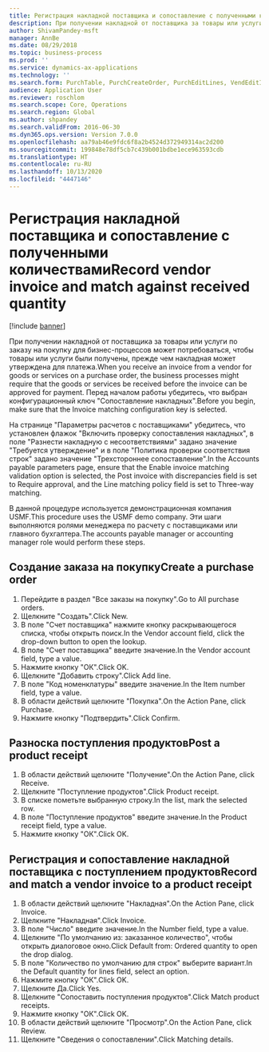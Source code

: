 ```yaml
---
title: Регистрация накладной поставщика и сопоставление с полученными количествами
description: При получении накладной от поставщика за товары или услуги по заказу на покупку для бизнес-процессов может потребоваться, чтобы товары или услуги были получены, прежде чем накладная может утверждена для платежа.
author: ShivamPandey-msft
manager: AnnBe
ms.date: 08/29/2018
ms.topic: business-process
ms.prod: ''
ms.service: dynamics-ax-applications
ms.technology: ''
ms.search.form: PurchTable, PurchCreateOrder, PurchEditLines, VendEditInvoice, VendEditInvoiceDefaultQuantityForLinesDropDialog,  VendJournalMatch_PackingSlip, VendInvoiceMatchingDetails
audience: Application User
ms.reviewer: roschlom
ms.search.scope: Core, Operations
ms.search.region: Global
ms.author: shpandey
ms.search.validFrom: 2016-06-30
ms.dyn365.ops.version: Version 7.0.0
ms.openlocfilehash: aa79ab46e9fdc6f8a2b4524d372949314ac2d200
ms.sourcegitcommit: 199848e78df5cb7c439b001bdbe1ece963593cdb
ms.translationtype: HT
ms.contentlocale: ru-RU
ms.lasthandoff: 10/13/2020
ms.locfileid: "4447146"
---
```

# <a name="record-vendor-invoice-and-match-against-received-quantity"></a><span data-ttu-id="f47c0-103">Регистрация накладной поставщика и сопоставление с полученными количествами</span><span class="sxs-lookup"><span data-stu-id="f47c0-103">Record vendor invoice and match against received quantity</span></span>

[!include [banner](../../includes/banner.md)]

<span data-ttu-id="f47c0-104">При получении накладной от поставщика за товары или услуги по заказу на покупку для бизнес-процессов может потребоваться, чтобы товары или услуги были получены, прежде чем накладная может утверждена для платежа.</span><span class="sxs-lookup"><span data-stu-id="f47c0-104">When you receive an invoice from a vendor for goods or services on a purchase order, the business processes might require that the goods or services be received before the invoice can be approved for payment.</span></span> <span data-ttu-id="f47c0-105">Перед началом работы убедитесь, что выбран конфигурационный ключ "Сопоставление накладных".</span><span class="sxs-lookup"><span data-stu-id="f47c0-105">Before you begin, make sure that the Invoice matching configuration key is selected.</span></span> 

<span data-ttu-id="f47c0-106">На странице "Параметры расчетов с поставщиками" убедитесь, что установлен флажок "Включить проверку сопоставления накладных", в поле "Разнести накладную с несоответствиями" задано значение "Требуется утверждение" и в поле "Политика проверки соответствия строк" задано значение "Трехстороннее сопоставление".</span><span class="sxs-lookup"><span data-stu-id="f47c0-106">In the Accounts payable parameters page, ensure that the Enable invoice matching validation option is selected, the Post invoice with discrepancies field is set to Require approval, and the Line matching policy field is set to Three-way matching.</span></span>

<span data-ttu-id="f47c0-107">В данной процедуре используется демонстрационная компания USMF.</span><span class="sxs-lookup"><span data-stu-id="f47c0-107">This procedure uses the USMF demo company.</span></span> <span data-ttu-id="f47c0-108">Эти шаги выполняются ролями менеджера по расчету с поставщиками или главного бухгалтера.</span><span class="sxs-lookup"><span data-stu-id="f47c0-108">The accounts payable manager or accounting manager role would perform these steps.</span></span>


## <a name="create-a-purchase-order"></a><span data-ttu-id="f47c0-109">Создание заказа на покупку</span><span class="sxs-lookup"><span data-stu-id="f47c0-109">Create a purchase order</span></span>
1. <span data-ttu-id="f47c0-110">Перейдите в раздел "Все заказы на покупку".</span><span class="sxs-lookup"><span data-stu-id="f47c0-110">Go to All purchase orders.</span></span>
2. <span data-ttu-id="f47c0-111">Щелкните "Создать".</span><span class="sxs-lookup"><span data-stu-id="f47c0-111">Click New.</span></span>
3. <span data-ttu-id="f47c0-112">В поле "Счет поставщика" нажмите кнопку раскрывающегося списка, чтобы открыть поиск.</span><span class="sxs-lookup"><span data-stu-id="f47c0-112">In the Vendor account field, click the drop-down button to open the lookup.</span></span>
4. <span data-ttu-id="f47c0-113">В поле "Счет поставщика" введите значение.</span><span class="sxs-lookup"><span data-stu-id="f47c0-113">In the Vendor account field, type a value.</span></span>
5. <span data-ttu-id="f47c0-114">Нажмите кнопку "OК".</span><span class="sxs-lookup"><span data-stu-id="f47c0-114">Click OK.</span></span>
6. <span data-ttu-id="f47c0-115">Щелкните "Добавить строку".</span><span class="sxs-lookup"><span data-stu-id="f47c0-115">Click Add line.</span></span>
7. <span data-ttu-id="f47c0-116">В поле "Код номенклатуры" введите значение.</span><span class="sxs-lookup"><span data-stu-id="f47c0-116">In the Item number field, type a value.</span></span>
8. <span data-ttu-id="f47c0-117">В области действий щелкните "Покупка".</span><span class="sxs-lookup"><span data-stu-id="f47c0-117">On the Action Pane, click Purchase.</span></span>
9. <span data-ttu-id="f47c0-118">Нажмите кнопку "Подтвердить".</span><span class="sxs-lookup"><span data-stu-id="f47c0-118">Click Confirm.</span></span>

## <a name="post-a-product-receipt"></a><span data-ttu-id="f47c0-119">Разноска поступления продуктов</span><span class="sxs-lookup"><span data-stu-id="f47c0-119">Post a product receipt</span></span>
1. <span data-ttu-id="f47c0-120">В области действий щелкните "Получение".</span><span class="sxs-lookup"><span data-stu-id="f47c0-120">On the Action Pane, click Receive.</span></span>
2. <span data-ttu-id="f47c0-121">Щелкните "Поступление продуктов".</span><span class="sxs-lookup"><span data-stu-id="f47c0-121">Click Product receipt.</span></span>
3. <span data-ttu-id="f47c0-122">В списке пометьте выбранную строку.</span><span class="sxs-lookup"><span data-stu-id="f47c0-122">In the list, mark the selected row.</span></span>
4. <span data-ttu-id="f47c0-123">В поле "Поступление продуктов" введите значение.</span><span class="sxs-lookup"><span data-stu-id="f47c0-123">In the Product receipt field, type a value.</span></span>
5. <span data-ttu-id="f47c0-124">Нажмите кнопку "OК".</span><span class="sxs-lookup"><span data-stu-id="f47c0-124">Click OK.</span></span>

## <a name="record-and-match-a-vendor-invoice-to-a-product-receipt"></a><span data-ttu-id="f47c0-125">Регистрация и сопоставление накладной поставщика с поступлением продуктов</span><span class="sxs-lookup"><span data-stu-id="f47c0-125">Record and match a vendor invoice to a product receipt</span></span>
1. <span data-ttu-id="f47c0-126">В области действий щелкните "Накладная".</span><span class="sxs-lookup"><span data-stu-id="f47c0-126">On the Action Pane, click Invoice.</span></span>
2. <span data-ttu-id="f47c0-127">Щелкните "Накладная".</span><span class="sxs-lookup"><span data-stu-id="f47c0-127">Click Invoice.</span></span>
3. <span data-ttu-id="f47c0-128">В поле "Число" введите значение.</span><span class="sxs-lookup"><span data-stu-id="f47c0-128">In the Number field, type a value.</span></span>
4. <span data-ttu-id="f47c0-129">Щелкните "По умолчанию из: заказанное количество", чтобы открыть диалоговое окно.</span><span class="sxs-lookup"><span data-stu-id="f47c0-129">Click Default from: Ordered quantity to open the drop dialog.</span></span>
5. <span data-ttu-id="f47c0-130">В поле "Количество по умолчанию для строк" выберите вариант.</span><span class="sxs-lookup"><span data-stu-id="f47c0-130">In the Default quantity for lines field, select an option.</span></span>
6. <span data-ttu-id="f47c0-131">Нажмите кнопку "OК".</span><span class="sxs-lookup"><span data-stu-id="f47c0-131">Click OK.</span></span>
7. <span data-ttu-id="f47c0-132">Щелкните Да.</span><span class="sxs-lookup"><span data-stu-id="f47c0-132">Click Yes.</span></span>
8. <span data-ttu-id="f47c0-133">Щелкните "Сопоставить поступления продуктов".</span><span class="sxs-lookup"><span data-stu-id="f47c0-133">Click Match product receipts.</span></span>
9. <span data-ttu-id="f47c0-134">Нажмите кнопку "OК".</span><span class="sxs-lookup"><span data-stu-id="f47c0-134">Click OK.</span></span>
10. <span data-ttu-id="f47c0-135">В области действий щелкните "Просмотр".</span><span class="sxs-lookup"><span data-stu-id="f47c0-135">On the Action Pane, click Review.</span></span>
11. <span data-ttu-id="f47c0-136">Щелкните "Сведения о сопоставлении".</span><span class="sxs-lookup"><span data-stu-id="f47c0-136">Click Matching details.</span></span>


